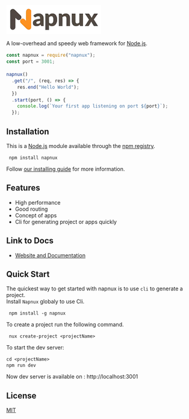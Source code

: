 <img src="https://github.com/Ekbal41/napnux/blob/main/napnux.png" width=50% height=50%>

A low-overhead and speedy web framework for [Node.js](http://nodejs.org).

```js
const napnux = require("napnux");
const port = 3001;

napnux()
  .get("/", (req, res) => {
    res.end("Hello World");
  })
  .start(port, () => {
    console.log(`Your first app listening on port ${port}`);
  });
```

## Installation

This is a [Node.js](https://nodejs.org/en/) module available through the
[npm registry](https://www.npmjs.com/).

```console
 npm install napnux
```

Follow [our installing guide](https://napnux.vercel.app/docs/get-started/)
for more information.

## Features

- High performance
- Good routing
- Concept of apps
- Cli for generating project or apps quickly

## Link to Docs

- [Website and Documentation](https://napnux.vercel.app/)

## Quick Start

The quickest way to get started with napnux is to use `cli` to generate a project.  
Install `Napnux` globaly to use Cli.

```console
 npm install -g napnux
```

To create a project run the following command.

```console
 nux create-project <projectName>
```

To start the dev server:

```console
cd <projectName>
npm run dev
```

Now dev server is available on : http://localhost:3001

## License

[MIT](LICENSE)
